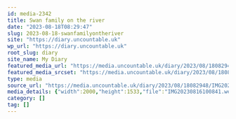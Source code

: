 ```yaml
---
id: media-2342
title: Swan family on the river
date: "2023-08-18T08:29:47"
slug: 2023-08-18-swanfamilyontheriver
site: "https://diary.uncountable.uk"
wp_url: "https://diary.uncountable.uk"
root_slug: diary
site_name: My Diary
featured_media_url: "https://media.uncountable.uk/diary/2023/08/18082948/IMG20230816100841.webp"
featured_media_srcset: "https://media.uncountable.uk/diary/2023/08/18082948/IMG20230816100841-300x230.webp 300w, https://media.uncountable.uk/diary/2023/08/18082948/IMG20230816100841-1024x785.webp 1024w, https://media.uncountable.uk/diary/2023/08/18082948/IMG20230816100841-150x150.webp 150w, https://media.uncountable.uk/diary/2023/08/18082948/IMG20230816100841-640x491.webp 640w, https://media.uncountable.uk/diary/2023/08/18082948/IMG20230816100841.webp 2000w"
type: media
source_url: "https://media.uncountable.uk/diary/2023/08/18082948/IMG20230816100841.webp"
media_details: {"width":2000,"height":1533,"file":"IMG20230816100841.webp","filesize":194246,"sizes":{"medium":{"file":"IMG20230816100841-300x230.webp","width":300,"height":230,"filesize":25888,"mime_type":"image/webp","source_url":"https://media.uncountable.uk/diary/2023/08/18082948/IMG20230816100841-300x230.webp"},"large":{"file":"IMG20230816100841-1024x785.webp","width":1024,"height":785,"filesize":232114,"mime_type":"image/webp","source_url":"https://media.uncountable.uk/diary/2023/08/18082948/IMG20230816100841-1024x785.webp"},"thumbnail":{"file":"IMG20230816100841-150x150.webp","width":150,"height":150,"filesize":8744,"mime_type":"image/webp","source_url":"https://media.uncountable.uk/diary/2023/08/18082948/IMG20230816100841-150x150.webp"},"mobwidth":{"file":"IMG20230816100841-640x491.webp","width":640,"height":491,"filesize":110032,"mime_type":"image/webp","source_url":"https://media.uncountable.uk/diary/2023/08/18082948/IMG20230816100841-640x491.webp"},"full":{"file":"IMG20230816100841.webp","width":2000,"height":1533,"mime_type":"image/webp","source_url":"https://media.uncountable.uk/diary/2023/08/18082948/IMG20230816100841.webp"}},"image_meta":{"aperture":"0","credit":"","camera":"","caption":"","created_timestamp":"0","copyright":"","focal_length":"0","iso":"0","shutter_speed":"0","title":"","orientation":"0","keywords":[]}}
category: []
tag: []
---
```


